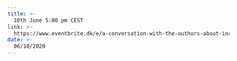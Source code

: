 ```yaml
---
title: >-
  10th June 5:00 pm CEST
link: >-
  https://www.eventbrite.dk/e/a-conversation-with-the-authors-about-inclusion-nudges-and-the-guidebook-tickets-104536012026
date: >-
  06/10/2020
---
```

